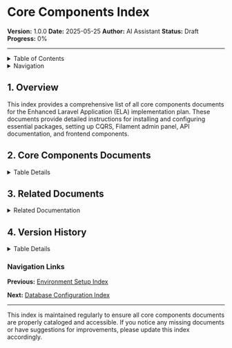 # Core Components Index

**Version:** 1.0.0
**Date:** 2025-05-25
**Author:** AI Assistant
**Status:** Draft
**Progress:** 0%

---

<details>
<summary>Table of Contents</summary>

- [1. Overview](#1-overview)
- [2. Core Components Documents](#2-core-components-documents)
- [3. Related Documents](#3-related-documents)
- [4. Version History](#4-version-history)

</details>

<details>
<summary>Navigation</summary>

**Main:**
[Home](../../000-readme.md) |
[Documentation Index](../../000-index.md) |
[Implementation Plan Index](../000-index.md)

**You are here:**
[Home](../../000-readme.md) >
[Documentation Index](../../000-index.md) >
[Implementation Plan Index](../000-index.md) >
**Core Components Index**

</details>

## 1. Overview

This index provides a comprehensive list of all core components documents for the Enhanced Laravel Application (ELA) implementation plan. These documents provide detailed instructions for installing and configuring essential packages, setting up CQRS, Filament admin panel, API documentation, and frontend components.

## 2. Core Components Documents

<details>
<summary>Table Details</summary>

| Document | Description |
| --- | --- |
| [010-package-installation.md](./010-package-installation.md) | Installation and configuration of required packages for the application |
| [020-spatie-settings-setup.md](./020-spatie-settings-setup.md) | Setup and configuration of Spatie Laravel Settings package |
| [030-cqrs-configuration.md](./030-cqrs-configuration.md) | Configuration of Command Query Responsibility Segregation (CQRS) with hirethunk/verbs |
| [040-filament-configuration.md](./040-filament-configuration.md) | Configuration of Filament admin panel for the application |
| [050-api-documentation.md](./050-api-documentation.md) | Setup and configuration of API documentation with OpenAPI |
| [060-frontend-setup.md](./060-frontend-setup.md) | Setup and configuration of frontend components |

</details>

## 3. Related Documents

<details>
<summary>Related Documentation</summary>

| Document | Description |
| --- | --- |
| [Database Setup](../040-database/010-database-setup.md) | Database configuration that works with core components |
| [Security Setup](../050-security-testing/010-security-setup.md) | Security configuration for core components |
| [App Service Provider](../060-configuration/010-app-service-provider.md) | Service provider configuration for core components |
| [Event Sourcing CQRS Integration](../100-event-sourcing/120-integrations/010-cqrs-integration.md) | Integration of CQRS with event sourcing |
| [Event Sourcing Filament Integration](../100-event-sourcing/120-integrations/040-filament-integration.md) | Integration of Filament with event sourcing |

</details>

## 4. Version History

<details>
<summary>Table Details</summary>

| Version | Date | Changes | Author |
| --- | --- | --- | --- |
| 1.0.0 | 2025-05-25 | Initial version | AI Assistant |

</details>

### Navigation Links

**Previous:** [Environment Setup Index](../020-environment-setup/000-index.md)

**Next:** [Database Configuration Index](../040-database/000-index.md)

---

This index is maintained regularly to ensure all core components documents are properly cataloged and accessible. If you notice any missing documents or have suggestions for improvements, please update this index accordingly.
